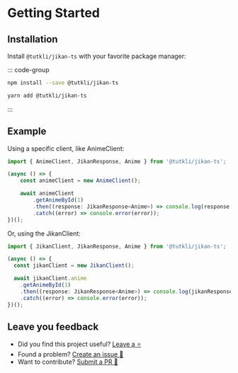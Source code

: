 # Getting Started

## Installation

Install `@tutkli/jikan-ts` with your favorite package manager:

::: code-group

```sh [npm]
npm install --save @tutkli/jikan-ts
```

```sh [yarn]
yarn add @tutkli/jikan-ts
```

:::

## Example

Using a specific client, like AnimeClient:

```ts
import { AnimeClient, JikanResponse, Anime } from '@tutkli/jikan-ts';

(async () => {
    const animeClient = new AnimeClient();

    await animeClient
        .getAnimeById(1)
        .then((response: JikanResponse<Anime>) => console.log(response.data))
        .catch((error) => console.error(error));
})();
```

Or, using the JikanClient:

```ts
import { JikanClient, JikanResponse, Anime } from '@tutkli/jikan-ts';

(async () => {
  const jikanClient = new JikanClient();

  await jikanClient.anime
    .getAnimeById(1)
    .then((response: JikanResponse<Anime>) => console.log(jikanResponse.data))
    .catch((error) => console.error(error));
})();
```

## Leave you feedback

- Did you find this project useful? [Leave a ⭐](https://github.com/tutkli/jikan-ts)
- Found a problem? [Create an issue 🔎](https://github.com/tutkli/jikan-ts/issues)
- Want to contribute? [Submit a PR 📑](https://github.com/tutkli/jikan-ts/pulls)

